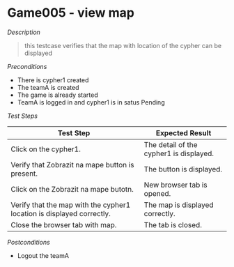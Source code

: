 # Game005 - view map

*Description*
>this testcase verifies that the map with location of the cypher can be displayed

*Preconditions*
* There is cypher1 created
* The teamA is created
* The game is already started
* TeamA is logged in and cypher1 is in satus Pending

*Test Steps*

|Test Step|Expected Result|
|---------|---------------|
|Click on the cypher1.|The detail of the cypher1 is displayed.|
|Verify that Zobrazit na mape button is present.|The button is displayed.|
|Click on the Zobrazit na mape butotn.|New browser tab is opened.|
|Verify that the map with the cypher1 location is displayed correctly.|The map is displayed correctly.|
|Close the browser tab with map.|The tab is closed.|

*Postconditions*
* Logout the teamA